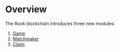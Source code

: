 # Overview

The Rook blockchain introduces three new modules:

1. [Game](/game/01_concepts.md)
2. [Matchmaker](/matchmaker/01_concepts.md)
3. [Claim](/claim/01_concepts.md)